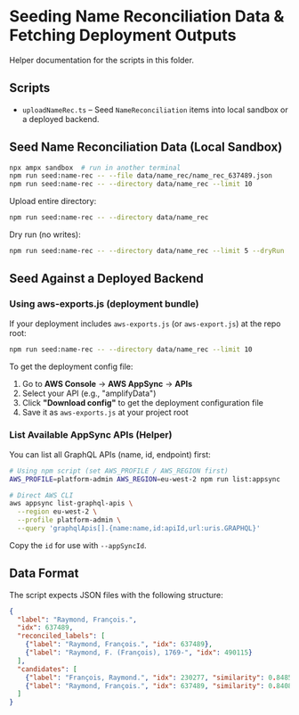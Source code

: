 # Seeding Name Reconciliation Data & Fetching Deployment Outputs

Helper documentation for the scripts in this folder.

## Scripts

- `uploadNameRec.ts` – Seed `NameReconciliation` items into local sandbox or a deployed backend.

## Seed Name Reconciliation Data (Local Sandbox)

```bash
npx ampx sandbox  # run in another terminal
npm run seed:name-rec -- --file data/name_rec/name_rec_637489.json
npm run seed:name-rec -- --directory data/name_rec --limit 10
```

Upload entire directory:

```bash
npm run seed:name-rec -- --directory data/name_rec
```

Dry run (no writes):

```bash
npm run seed:name-rec -- --directory data/name_rec --limit 5 --dryRun
```

## Seed Against a Deployed Backend

### Using aws-exports.js (deployment bundle)

If your deployment includes `aws-exports.js` (or `aws-export.js`) at the repo root:

```bash
npm run seed:name-rec -- --directory data/name_rec --limit 10
```

To get the deployment config file:

1. Go to **AWS Console** → **AWS AppSync** → **APIs**
2. Select your API (e.g., "amplifyData")
3. Click **"Download config"** to get the deployment configuration file
4. Save it as `aws-exports.js` at your project root

### List Available AppSync APIs (Helper)

You can list all GraphQL APIs (name, id, endpoint) first:

```bash
# Using npm script (set AWS_PROFILE / AWS_REGION first)
AWS_PROFILE=platform-admin AWS_REGION=eu-west-2 npm run list:appsync

# Direct AWS CLI
aws appsync list-graphql-apis \
  --region eu-west-2 \
  --profile platform-admin \
  --query 'graphqlApis[].{name:name,id:apiId,url:uris.GRAPHQL}'
```

Copy the `id` for use with `--appSyncId`.

## Data Format

The script expects JSON files with the following structure:

```json
{
  "label": "Raymond, François.",
  "idx": 637489,
  "reconciled_labels": [
    {"label": "Raymond, François.", "idx": 637489},
    {"label": "Raymond, F. (François), 1769-", "idx": 490115}
  ],
  "candidates": [
    {"label": "François, Raymond.", "idx": 230277, "similarity": 0.8485022187232971},
    {"label": "Raymond, François.", "idx": 637489, "similarity": 0.8408583402633667}
  ]
}
```
